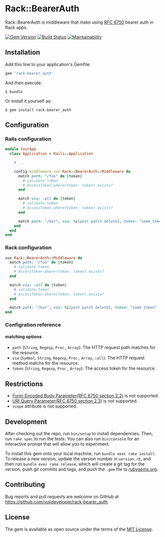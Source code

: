 # Rack::BearerAuth

Rack::BearerAuth is middleware that make using [RFC 6750](https://tools.ietf.org/html/rfc6750) bearer auth in Rack apps.

[![Gem Version](https://badge.fury.io/rb/rack-bearer_auth.svg)](https://badge.fury.io/rb/rack-bearer_auth)
[![Build Status](https://travis-ci.org/yujideveloper/rack-bearer_auth.svg?branch=master)](https://travis-ci.org/yujideveloper/rack-bearer_auth)
[![Maintainability](https://api.codeclimate.com/v1/badges/db47f9a4e48bd30edb98/maintainability)](https://codeclimate.com/github/yujideveloper/rack-bearer_auth/maintainability)

## Installation

Add this line to your application's Gemfile:

```ruby
gem 'rack-bearer_auth'
```

And then execute:

    $ bundle

Or install it yourself as:

    $ gem install rack-bearer_auth

## Configuration

### Rails configuration

``` ruby
module YourApp
  class Application < Rails::Application

    # ...

    config.middleware.use Rack::BearerAuth::Middleware do
      match path: "/foo" do |token|
        # validate token
        # AccessToken.where(token: token).exists?
      end

      match via: :all do |token|
        # validate token
        # AccessToken.where(token: token).exists?
      end

      match path: "/bar", via: %i[post patch delete], token: "some_token"
    end
  end
end
```

### Rack configuration

``` ruby
use Rack::BearerAuth::Middleware do
  match path: "/foo" do |token|
    # validate token
    # AccessToken.where(token: token).exists?
  end

  match via: :all do |token|
    # validate token
    # AccessToken.where(token: token).exists?
  end

  match path: "/bar", via: %i[post patch delete], token: "some_token"
end

```

### Configration reference

#### matching options

* `path` (`String`, `Regexp`, `Proc` , `Array`): The HTTP request path matches for the resource.
* `via` (`Symbol`, `String`, `Regexp`, `Proc` , `Array`, `:all`): The HTTP request method matchs for the resource.
* `token` (`String`, `Regexp`, `Proc` , `Array`): The access token for the resource.

## Restrictions

* [Form-Encoded Body Parameter(RFC 6750 section 2.2)](https://tools.ietf.org/html/rfc6750#section-2.2) is not supported.
* [URI Query Parameter(RFC 6750 section 2.3)](https://tools.ietf.org/html/rfc6750#section-2.3) is not supported.
* `scope` attribute is not supported.

## Development

After checking out the repo, run `bin/setup` to install dependencies. Then, run `rake spec` to run the tests. You can also run `bin/console` for an interactive prompt that will allow you to experiment.

To install this gem onto your local machine, run `bundle exec rake install`. To release a new version, update the version number in `version.rb`, and then run `bundle exec rake release`, which will create a git tag for the version, push git commits and tags, and push the `.gem` file to [rubygems.org](https://rubygems.org).

## Contributing

Bug reports and pull requests are welcome on GitHub at https://github.com/yujideveloper/rack-bearer_auth.

## License

The gem is available as open source under the terms of the [MIT License](https://opensource.org/licenses/MIT).
